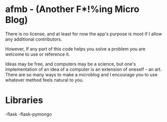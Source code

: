 # afmb - (Another F*!%ing Micro Blog)

There is no license, and at least for now the app's purpose is moot if I allow any additional contributors.

However, If any part of this code helps you solve a problem you are welcome to use or reference it.

Ideas may be free, and computers may be a science, but one's implementation of an idea of a computer is an extension of oneself - an art. There are so many ways to make a microblog and I encourage you to use whatever method feels natural to you.

# Libraries

-flask
-flask-pymongo

